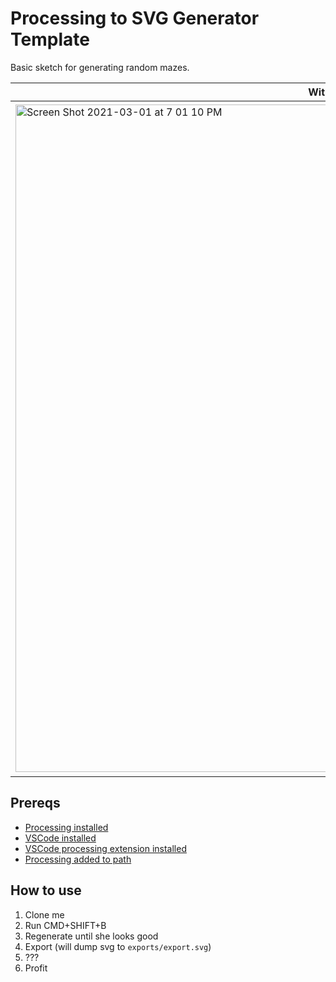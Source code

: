 # Processing to SVG Generator Template
Basic sketch for generating random mazes.

With Middle Line | Without
---|---
<img width="1068" alt="Screen Shot 2021-03-01 at 7 01 10 PM" src="https://user-images.githubusercontent.com/13680789/109575897-b5f56580-7ac0-11eb-9f48-9fcca430b424.png">|<img width="1074" alt="Screen Shot 2021-03-01 at 7 01 03 PM" src="https://user-images.githubusercontent.com/13680789/109575893-b2fa7500-7ac0-11eb-80d0-2199f82634aa.png">


## Prereqs
- [Processing installed](https://processing.org/download/)
- [VSCode installed](https://code.visualstudio.com/download)
- [VSCode processing extension installed](https://marketplace.visualstudio.com/items?itemName=Tobiah.language-pde)
- [Processing added to path](https://marketplace.visualstudio.com/items?itemName=Tobiah.language-pde#add-processing-to-path)
## How to use
1. Clone me
1. Run CMD+SHIFT+B
1. Regenerate until she looks good
1. Export (will dump svg to `exports/export.svg`)
1. ???
1. Profit
